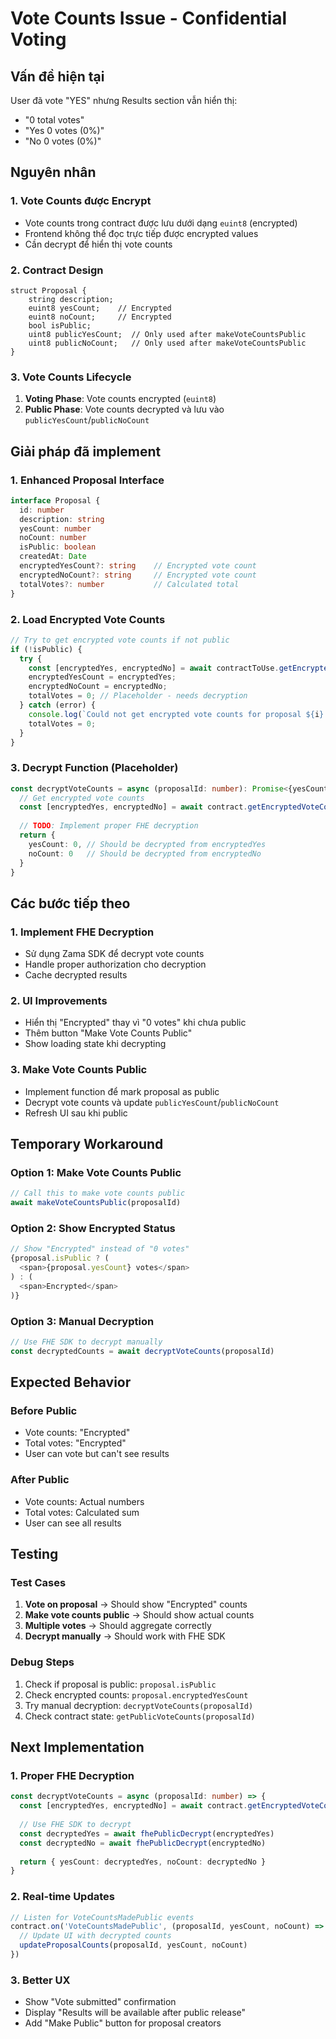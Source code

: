 # Vote Counts Issue - Confidential Voting

## Vấn đề hiện tại

User đã vote "YES" nhưng Results section vẫn hiển thị:
- "0 total votes"
- "Yes 0 votes (0%)"
- "No 0 votes (0%)"

## Nguyên nhân

### 1. **Vote Counts được Encrypt**
- Vote counts trong contract được lưu dưới dạng `euint8` (encrypted)
- Frontend không thể đọc trực tiếp được encrypted values
- Cần decrypt để hiển thị vote counts

### 2. **Contract Design**
```solidity
struct Proposal {
    string description;
    euint8 yesCount;    // Encrypted
    euint8 noCount;     // Encrypted
    bool isPublic;
    uint8 publicYesCount;  // Only used after makeVoteCountsPublic
    uint8 publicNoCount;   // Only used after makeVoteCountsPublic
}
```

### 3. **Vote Counts Lifecycle**
1. **Voting Phase**: Vote counts encrypted (`euint8`)
2. **Public Phase**: Vote counts decrypted và lưu vào `publicYesCount`/`publicNoCount`

## Giải pháp đã implement

### 1. **Enhanced Proposal Interface**
```typescript
interface Proposal {
  id: number
  description: string
  yesCount: number
  noCount: number
  isPublic: boolean
  createdAt: Date
  encryptedYesCount?: string    // Encrypted vote count
  encryptedNoCount?: string     // Encrypted vote count
  totalVotes?: number           // Calculated total
}
```

### 2. **Load Encrypted Vote Counts**
```typescript
// Try to get encrypted vote counts if not public
if (!isPublic) {
  try {
    const [encryptedYes, encryptedNo] = await contractToUse.getEncryptedVoteCount(i)
    encryptedYesCount = encryptedYes;
    encryptedNoCount = encryptedNo;
    totalVotes = 0; // Placeholder - needs decryption
  } catch (error) {
    console.log(`Could not get encrypted vote counts for proposal ${i}:`, error)
    totalVotes = 0;
  }
}
```

### 3. **Decrypt Function (Placeholder)**
```typescript
const decryptVoteCounts = async (proposalId: number): Promise<{yesCount: number, noCount: number}> => {
  // Get encrypted vote counts
  const [encryptedYes, encryptedNo] = await contract.getEncryptedVoteCount(proposalId)
  
  // TODO: Implement proper FHE decryption
  return {
    yesCount: 0, // Should be decrypted from encryptedYes
    noCount: 0   // Should be decrypted from encryptedNo
  }
}
```

## Các bước tiếp theo

### 1. **Implement FHE Decryption**
- Sử dụng Zama SDK để decrypt vote counts
- Handle proper authorization cho decryption
- Cache decrypted results

### 2. **UI Improvements**
- Hiển thị "Encrypted" thay vì "0 votes" khi chưa public
- Thêm button "Make Vote Counts Public"
- Show loading state khi decrypting

### 3. **Make Vote Counts Public**
- Implement function để mark proposal as public
- Decrypt vote counts và update `publicYesCount`/`publicNoCount`
- Refresh UI sau khi public

## Temporary Workaround

### Option 1: Make Vote Counts Public
```typescript
// Call this to make vote counts public
await makeVoteCountsPublic(proposalId)
```

### Option 2: Show Encrypted Status
```typescript
// Show "Encrypted" instead of "0 votes"
{proposal.isPublic ? (
  <span>{proposal.yesCount} votes</span>
) : (
  <span>Encrypted</span>
)}
```

### Option 3: Manual Decryption
```typescript
// Use FHE SDK to decrypt manually
const decryptedCounts = await decryptVoteCounts(proposalId)
```

## Expected Behavior

### Before Public
- Vote counts: "Encrypted"
- Total votes: "Encrypted"
- User can vote but can't see results

### After Public
- Vote counts: Actual numbers
- Total votes: Calculated sum
- User can see all results

## Testing

### Test Cases
1. **Vote on proposal** → Should show "Encrypted" counts
2. **Make vote counts public** → Should show actual counts
3. **Multiple votes** → Should aggregate correctly
4. **Decrypt manually** → Should work with FHE SDK

### Debug Steps
1. Check if proposal is public: `proposal.isPublic`
2. Check encrypted counts: `proposal.encryptedYesCount`
3. Try manual decryption: `decryptVoteCounts(proposalId)`
4. Check contract state: `getPublicVoteCounts(proposalId)`

## Next Implementation

### 1. **Proper FHE Decryption**
```typescript
const decryptVoteCounts = async (proposalId: number) => {
  const [encryptedYes, encryptedNo] = await contract.getEncryptedVoteCount(proposalId)
  
  // Use FHE SDK to decrypt
  const decryptedYes = await fhePublicDecrypt(encryptedYes)
  const decryptedNo = await fhePublicDecrypt(encryptedNo)
  
  return { yesCount: decryptedYes, noCount: decryptedNo }
}
```

### 2. **Real-time Updates**
```typescript
// Listen for VoteCountsMadePublic events
contract.on('VoteCountsMadePublic', (proposalId, yesCount, noCount) => {
  // Update UI with decrypted counts
  updateProposalCounts(proposalId, yesCount, noCount)
})
```

### 3. **Better UX**
- Show "Vote submitted" confirmation
- Display "Results will be available after public release"
- Add "Make Public" button for proposal creators 